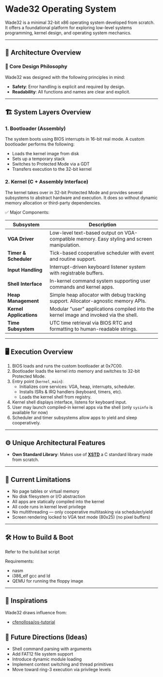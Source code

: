 # Wade32 Operating System

Wade32 is a minimal 32-bit x86 operating system developed from scratch. It offers a foundational platform for exploring low-level systems programming, kernel design, and operating system mechanics.

---

## 📐 Architecture Overview

### 🧠 Core Design Philosophy

Wade32 was designed with the following principles in mind:

- **Safety**: Error handling is explicit and required by design.
- **Readability**: All functions and names are clear and explicit.

---

## 🏗️ System Layers Overview

### 1. Bootloader (Assembly)

The system boots using BIOS interrupts in 16-bit real mode. A custom bootloader performs the following:

- Loads the kernel image from disk
- Sets up a temporary stack
- Switches to Protected Mode via a GDT
- Transfers execution to the 32-bit kernel

### 2. Kernel (C + Assembly Interface)

The kernel takes over in 32-bit Protected Mode and provides several subsystems to abstract hardware and execution. It does so without dynamic memory allocation or third-party dependencies.

✅ Major Components:

| Subsystem       | Description |
|----------------|-------------|
| **VGA Driver**         | Low-level text-based output on VGA-compatible memory. Easy styling and screen manipulation. |
| **Timer & Scheduler**  | Tick-based cooperative scheduler with event and routine support. |
| **Input Handling**     | Interrupt-driven keyboard listener system with registrable buffers. |
| **Shell Interface**    | In-kernel command system supporting user commands and kernel apps. |
| **Heap Management**    | Simple heap allocator with debug tracking support. Allocator-agnostic memory APIs. |
| **Kernel Applications**| Modular "user" applications compiled into the kernel image and invoked via the shell. |
| **Time Subsystem**     | UTC time retrieval via BIOS RTC and formatting to human-readable strings. |

---

## 🖥️ Execution Overview

1. BIOS loads and runs the custom bootloader at 0x7C00.
2. Bootloader loads the kernel into memory and switches to 32-bit Protected Mode.
3. Entry point (`kernel_main`):
   - Initializes core services: VGA, heap, interrupts, scheduler.
   - Installs ISRs & IRQ handlers (keyboard, timers, etc).
   - Loads the kernel shell from registry.
4. Kernel shell displays interface, listens for keyboard input.
5. User may launch compiled-in kernel apps via the shell (only `sysinfo` is available for now)
6. Scheduler and timer subsystems allow apps to yield and sleep cooperatively.

---

## ⚙️ Unique Architectural Features

- **Own Standard Library**: Makes use of [**XSTD**](https://github.com/wAIfu-DEV/XSTD) a C standard library made from scratch.

---

## 🚫 Current Limitations

- No page tables or virtual memory
- No disk filesystem or I/O abstraction
- All apps are statically compiled into the kernel
- All code runs in kernel level privilege
- No multithreading — only cooperative multitasking via scheduler/yield
- Screen rendering locked to VGA text mode (80x25) (no pixel buffers)

---

## 🛠️ How to Build & Boot

Refer to the build.bat script

Requirements:
- nasm
- i386_elf gcc and ld
- QEMU for running the floppy image

---

## 🤝 Inspirations

Wade32 draws influence from:

- [cfenollosa/os-tutorial](https://github.com/cfenollosa/os-tutorial)

## 🚀 Future Directions (Ideas)

- Shell command parsing with arguments
- Add FAT12 file system support
- Introduce dynamic module loading
- Implement context switching and thread primitives
- Move toward ring-3 execution via privilege levels
